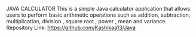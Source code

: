 JAVA CALCULATOR 
This is a simple Java calculator application that allows users to perform basic arithmetic operations such as addition, subtraction, multiplication, division , square root , power , mean and variance.
Repository Link:
https://github.com/Kashikaa13/Java
